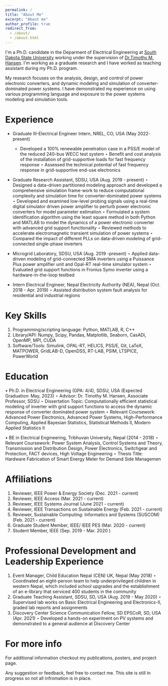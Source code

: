 ```yaml
---
permalink: /
title: "About Me"
excerpt: "About me"
author_profile: true
redirect_from: 
  - /about/
  - /about.html
---
```


I'm a Ph.D. candidate in the Deparment of Electrical Engineering at [South Dakota State University](https://www.sdstate.edu/) working under the supervision of [Dr.Timothy M. Hansen](https://www.sdstate.edu/directory/tim-hansen). I'm working as a graduate research and I have worked as teaching assistant during my Ph.D. program.

My research focuses on the analysis, design, and control of power electronic converters, and dynamic modeling and simulation of converter-dominated power systems. I have demonstrated my experience on using various programming language and exposure to the power systems modeling and simulation tools.


Experience
======

* Graduate III-Electrical Engineer Intern, NREL, CO, USA (May 2022- present)
    * Developed a 100% renewable penetration case in a PSS/E model of the reduced 240-bus WECC test system
    ⋆ Benefit and cost analysis of the installation of grid-supportive loads for fast frequency response 
    ⋆ Assessed the technical potential of fast frequency response in grid-supportive end-use electronics

* Graduate Research Assistant, SDSU, USA (Aug. 2019 - present)
  ⋆ Designed a data-driven partitioned modeling approach and developed a comprehensive simulation frame-work to reduce computational complexity and simulation time for converter-dominated power systems
  ⋆ Developed and examined low-level probing signals using a real-time digital simulator driven power amplifier to perturb power electronic converters for model parameter estimation 
  ⋆ Formulated a system identification algorithm using the least square method in both Python and MATLAB to model the dynamics of a power electronic converter with advanced grid support functionality
  ⋆ Reviewed methods to accelerate electromagnetic transient simulation of power systems 
  ⋆ Compared the impact of different PLLs on data-driven modeling of grid-connected single-phase inverters 

* Microgrid Laboratory, SDSU, USA (Aug. 2019 -present)
  ⋆ Applied data-driven modeling of grid-connected SMA inverters using a Puissance Plus power amplifier unit and Opal-RT real-time simulator system 
  ⋆ Evaluated grid support functions in Fronius Symo inverter using a hardware-in-the-loop testbed 

* Intern Electrical Engineer, Nepal Electricity Authority (NEA), Nepal (Oct. 2018 - Apr. 2019)
  ⋆ Assisted distribution system fault analysis for residential and industrial regions

Key Skills
======
1. Programming/scripting language: Python, MATLAB, R, C++
1. Library/API: Numpy, Scipy, Pandas, Matplotlib, Seaborn, CasADi, OpenMP, MPI, CUDA
1. Software/Tools: Simulink, OPAL-RT, HELICS, PSS/E, Git, LaTeX, MATPOWER, GridLAB-D, OpenDSS,
RT-LAB, PSIM, LTSPICE, PowerWorld

Education
======
• Ph.D. in Electrical Engineering (GPA: 4/4), SDSU, USA (Expected Graduation: May, 2023)
⋆ Advisor: Dr. Timothy M. Hansen, Associate Professor, SDSU
⋆ Dissertation Topic: Computationally efficient statistical modeling of inverter with grid support functions to access the dynamic response of converter dominated power system
⋆ Relevant Coursework: Advanced Power Electronics, Advanced Power Systems, High-Performance Computing, Applied Bayesian Statistics, Statistical Methods II, Modern Applied Statistics II


• BE in Electrical Engineering, Tribhuvan University, Nepal (2014 - 2018)
⋆ Relevant Coursework: Power System Analysis, Control Systems and Theory, Transmission and Distribution Design, Power Electronics, Switchgear and Protection, FACT devices, High Voltage Engineering
⋆ Thesis Title: Hardware Fabrication of Smart Energy Meter for Demand Side Managemen

Affiliations
======
1. Reviewer, IEEE Power & Energy Society (Dec. 2021 - current)
1. Reviewer, IEEE Access (Mar. 2021 - current)
1. Reviewer, IEEE Systems Journal (June 2021 - current)
1. Reviewer, IEEE Transactions on Sustainable Energy (Feb. 2021 - current)
1. Reviewer, Sustainable Computing: Informatics and Systems (SUSCOM) (Feb. 2021 - current)
1. Graduate Student Member, IEEE/ IEEE PES (Mar. 2020 - current)
1. Student Member, IEEE (Sep. 2019 - Mar. 2020 )

Professional Development and Leadership Experience
======
1. Event Manager, Child Education Nepal (CEN) UK, Nepal (May 2018)
⋆ Coordinated an eight-person team to help underprivileged children in western Nepal, which included school upgrades and the establishment of an e-library that serviced 400 students in the community
1. Graduate Teaching Assistant, SDSU, SD, USA (Aug. 2019 - May 2020)
⋆ Supervised lab works on Basic Electrical Engineering and Electronics-II, graded lab reports and assignments
1. Discovery Center Science Communication Fellow, SD EPSCoR, SD, USA (Apr. 2021)
⋆ Developed a hands-on experiment on PV systems and demonstrated to a general audience at Discovery Center



For more info
======
For additional information checkout my publications, posters, and project page. 

Any suggestion or feedback, feel free to contact me. This site is still in progress so not all infromation is in place.




